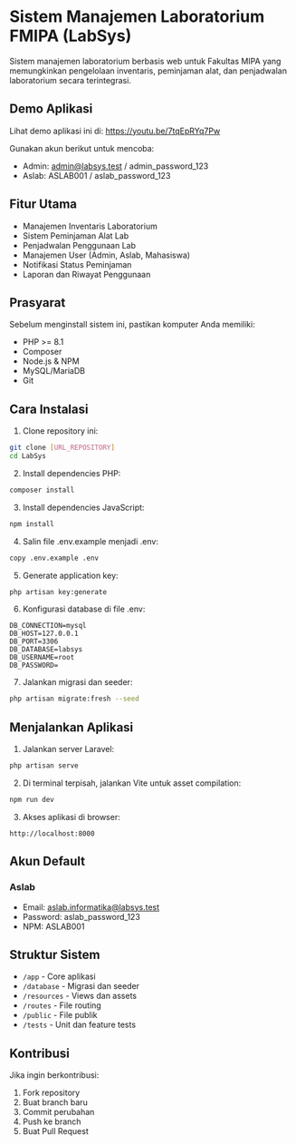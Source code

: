 # Sistem Manajemen Laboratorium FMIPA (LabSys)

Sistem manajemen laboratorium berbasis web untuk Fakultas MIPA yang memungkinkan pengelolaan inventaris, peminjaman alat, dan penjadwalan laboratorium secara terintegrasi.

## Demo Aplikasi

Lihat demo aplikasi ini di: https://youtu.be/7tqEpRYq7Pw

Gunakan akun berikut untuk mencoba:
- Admin: admin@labsys.test / admin_password_123
- Aslab: ASLAB001 / aslab_password_123

## Fitur Utama

- Manajemen Inventaris Laboratorium
- Sistem Peminjaman Alat Lab
- Penjadwalan Penggunaan Lab
- Manajemen User (Admin, Aslab, Mahasiswa)
- Notifikasi Status Peminjaman
- Laporan dan Riwayat Penggunaan

## Prasyarat

Sebelum menginstall sistem ini, pastikan komputer Anda memiliki:

- PHP >= 8.1
- Composer
- Node.js & NPM
- MySQL/MariaDB
- Git

## Cara Instalasi

1. Clone repository ini:
```bash
git clone [URL_REPOSITORY]
cd LabSys
```

2. Install dependencies PHP:
```bash
composer install
```

3. Install dependencies JavaScript:
```bash
npm install
```

4. Salin file .env.example menjadi .env:
```bash
copy .env.example .env
```

5. Generate application key:
```bash
php artisan key:generate
```

6. Konfigurasi database di file .env:
```env
DB_CONNECTION=mysql
DB_HOST=127.0.0.1
DB_PORT=3306
DB_DATABASE=labsys
DB_USERNAME=root
DB_PASSWORD=
```

7. Jalankan migrasi dan seeder:
```bash
php artisan migrate:fresh --seed
```

## Menjalankan Aplikasi

1. Jalankan server Laravel:
```bash
php artisan serve
```

2. Di terminal terpisah, jalankan Vite untuk asset compilation:
```bash
npm run dev
```

3. Akses aplikasi di browser:
```
http://localhost:8000
```

## Akun Default

### Aslab
- Email: aslab.informatika@labsys.test
- Password: aslab_password_123
- NPM: ASLAB001

## Struktur Sistem

- `/app` - Core aplikasi
- `/database` - Migrasi dan seeder
- `/resources` - Views dan assets
- `/routes` - File routing
- `/public` - File publik
- `/tests` - Unit dan feature tests

## Kontribusi

Jika ingin berkontribusi:
1. Fork repository
2. Buat branch baru
3. Commit perubahan
4. Push ke branch
5. Buat Pull Request

